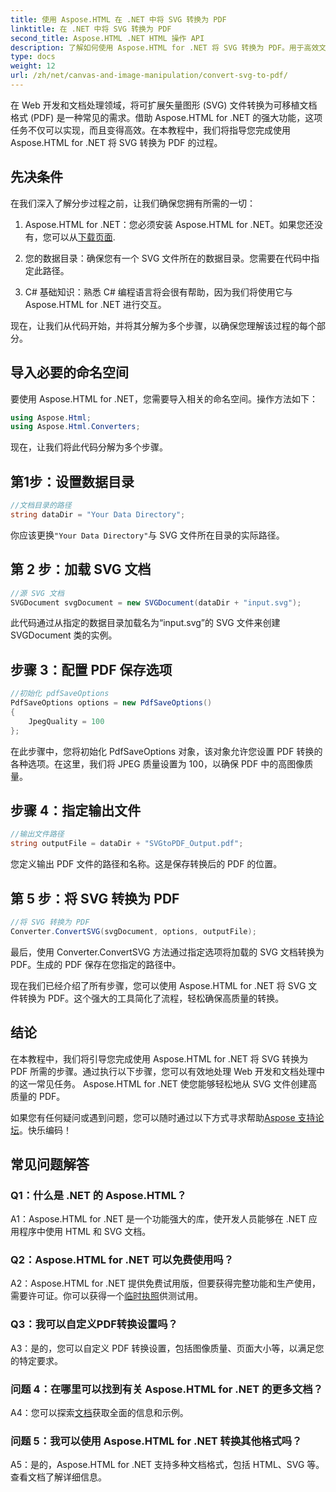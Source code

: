 ```yaml
---
title: 使用 Aspose.HTML 在 .NET 中将 SVG 转换为 PDF
linktitle: 在 .NET 中将 SVG 转换为 PDF
second_title: Aspose.HTML .NET HTML 操作 API
description: 了解如何使用 Aspose.HTML for .NET 将 SVG 转换为 PDF。用于高效文档处理的高质量分步教程。
type: docs
weight: 12
url: /zh/net/canvas-and-image-manipulation/convert-svg-to-pdf/
---
```


在 Web 开发和文档处理领域，将可扩展矢量图形 (SVG) 文件转换为可移植文档格式 (PDF) 是一种常见的需求。借助 Aspose.HTML for .NET 的强大功能，这项任务不仅可以实现，而且变得高效。在本教程中，我们将指导您完成使用 Aspose.HTML for .NET 将 SVG 转换为 PDF 的过程。 

## 先决条件

在我们深入了解分步过程之前，让我们确保您拥有所需的一切：

1.  Aspose.HTML for .NET：您必须安装 Aspose.HTML for .NET。如果您还没有，您可以从[下载页面](https://releases.aspose.com/html/net/).

2. 您的数据目录：确保您有一个 SVG 文件所在的数据目录。您需要在代码中指定此路径。

3. C# 基础知识：熟悉 C# 编程语言将会很有帮助，因为我们将使用它与 Aspose.HTML for .NET 进行交互。

现在，让我们从代码开始，并将其分解为多个步骤，以确保您理解该过程的每个部分。

## 导入必要的命名空间

要使用 Aspose.HTML for .NET，您需要导入相关的命名空间。操作方法如下：

```csharp
using Aspose.Html;
using Aspose.Html.Converters;
```

现在，让我们将此代码分解为多个步骤。

## 第1步：设置数据目录
```csharp
//文档目录的路径
string dataDir = "Your Data Directory";
```
你应该更换`"Your Data Directory"`与 SVG 文件所在目录的实际路径。

## 第 2 步：加载 SVG 文档
```csharp
//源 SVG 文档
SVGDocument svgDocument = new SVGDocument(dataDir + "input.svg");
```
此代码通过从指定的数据目录加载名为“input.svg”的 SVG 文件来创建 SVGDocument 类的实例。

## 步骤 3：配置 PDF 保存选项
```csharp
//初始化 pdfSaveOptions
PdfSaveOptions options = new PdfSaveOptions()
{
	JpegQuality = 100
};
```
在此步骤中，您将初始化 PdfSaveOptions 对象，该对象允许您设置 PDF 转换的各种选项。在这里，我们将 JPEG 质量设置为 100，以确保 PDF 中的高图像质量。

## 步骤 4：指定输出文件
```csharp
//输出文件路径
string outputFile = dataDir + "SVGtoPDF_Output.pdf";
```
您定义输出 PDF 文件的路径和名称。这是保存转换后的 PDF 的位置。

## 第 5 步：将 SVG 转换为 PDF
```csharp
//将 SVG 转换为 PDF
Converter.ConvertSVG(svgDocument, options, outputFile);
```
最后，使用 Converter.ConvertSVG 方法通过指定选项将加载的 SVG 文档转换为 PDF。生成的 PDF 保存在您指定的路径中。

现在我们已经介绍了所有步骤，您可以使用 Aspose.HTML for .NET 将 SVG 文件转换为 PDF。这个强大的工具简化了流程，轻松确保高质量的转换。

## 结论

在本教程中，我们将引导您完成使用 Aspose.HTML for .NET 将 SVG 转换为 PDF 所需的步骤。通过执行以下步骤，您可以有效地处理 Web 开发和文档处理中的这一常见任务。 Aspose.HTML for .NET 使您能够轻松地从 SVG 文件创建高质量的 PDF。

如果您有任何疑问或遇到问题，您可以随时通过以下方式寻求帮助[Aspose 支持论坛](https://forum.aspose.com/)。快乐编码！

## 常见问题解答

### Q1：什么是 .NET 的 Aspose.HTML？

A1：Aspose.HTML for .NET 是一个功能强大的库，使开发人员能够在 .NET 应用程序中使用 HTML 和 SVG 文档。

### Q2：Aspose.HTML for .NET 可以免费使用吗？

 A2：Aspose.HTML for .NET 提供免费试用版，但要获得完整功能和生产使用，需要许可证。你可以获得一个[临时执照](https://purchase.aspose.com/temporary-license/)供测试用。

### Q3：我可以自定义PDF转换设置吗？

A3：是的，您可以自定义 PDF 转换设置，包括图像质量、页面大小等，以满足您的特定要求。

### 问题 4：在哪里可以找到有关 Aspose.HTML for .NET 的更多文档？

 A4：您可以探索[文档](https://reference.aspose.com/html/net/)获取全面的信息和示例。

### 问题 5：我可以使用 Aspose.HTML for .NET 转换其他格式吗？

A5：是的，Aspose.HTML for .NET 支持多种文档格式，包括 HTML、SVG 等。查看文档了解详细信息。